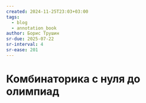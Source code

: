```yaml
---
created: 2024-11-25T23:03+03:00
tags:
  - blog
  - annotation_book
author: Борис Трушин
sr-due: 2025-07-22
sr-interval: 4
sr-ease: 201
---
```


# Комбинаторика с нуля до олимпиад
